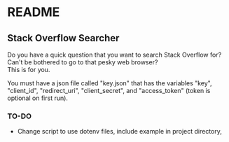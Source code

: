 # README
## Stack Overflow Searcher

Do you have a quick question that you want to search Stack Overflow for?\
Can't be bothered to go to that pesky web browser?\
This is for you. 

You must have a json file called "key.json" that has the variables "key", "client_id", "redirect_uri", "client_secret", and "access_token" (token is optional on first run). 

### TO-DO
- Change script to use dotenv files, include example in project directory,
